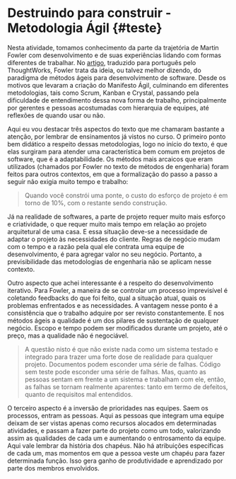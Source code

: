 # Destruindo para construir - Metodologia Ágil {#teste}

Nesta atividade, tomamos conhecimento da parte da trajetória de Martin Fowler com desenvolvimento e de suas experiências lidando com formas diferentes de trabalhar. No [artigo](https://medium.com/desenvolvimento-%C3%A1gil/a-nova-metodologia-69b8f8a379c7), traduzido para português pelo ThoughtWorks, Fowler trata da ideia, ou talvez melhor dizendo, do paradigma de métodos ágeis para desenvolvimento de software. Desde os motivos que levaram a criação do Manifesto Ágil, culminando em diferentes metodologias, tais como Scrum, Kanban e Crystal, passando pela dificuldade de entendimento dessa nova forma de trabalho, principalmente por gerentes e pessoas acostumadas com hierarquia de equipes, até reflexões de quando usar ou não.

Aqui eu vou destacar três aspectos do texto que me chamaram bastante a atenção, por lembrar de ensinamentos já vistos no curso. O primeiro ponto bem didático a respeito dessas metodologias, logo no início do texto, é que elas surgiram para atender uma característica bem comum em projetos de software, que é a adaptabilidade. Os métodos mais arcaicos que eram utilizados \(chamados por Fowler no texto de métodos de engenharia\) foram feitos para outros contextos, em que a formalização do passo a passo a seguir não exigia muito tempo e trabalho:

> Quando você constrói uma ponte, o custo do esforço de projeto é em torno de 10%, com o restante sendo construção.

Já na realidade de softwares, a parte de projeto requer muito mais esforço e criatividade, o que requer muito mais tempo em relação ao projeto arquitetural de uma casa. E essa situação deve-se a necessidade de adaptar o projeto às necessidades do cliente. Regras de negócio mudam com o tempo e a razão pela qual ele contrata uma equipe de desenvolvimento, é para agregar valor no seu negócio. Portanto, a previsibilidade das metodologias de engenharia não se aplicam nesse contexto.

Outro aspecto que achei interessante é a respeito do desenvolvimento iterativo. Para Fowler, a maneira de se controlar um processo imprevisível é coletando feedbacks do que foi feito, qual a situação atual, quais os problemas enfrentados e as necessidades. A vantagem nesse ponto é a consistência que o trabalho adquire por ser revisto constantemente. E nos métodos ágeis a qualidade é um dos pilares de sustentação de qualquer negócio. Escopo e tempo podem ser modificados durante um projeto, até o preço, mas a qualidade não é negociável.  

> A questão nisto é que não existe nada como um sistema testado e integrado para trazer uma forte dose de realidade para qualquer projeto. Documentos podem esconder uma série de falhas. Código sem teste pode esconder uma série de falhas. Mas, quanto as pessoas sentam em frente a um sistema e trabalham com ele, então, as falhas se tornam realmente aparentes: tanto em termo de defeitos, quanto de requisitos mal entendidos.

O terceiro aspecto é a inversão de prioridades nas equipes. Saem os processos, entram as pessoas. Aqui as pessoas que integram uma equipe deixam de ser vistas apenas como recursos alocados em determinadas atividades, e passam a fazer parte do projeto como um todo, valorizando assim as qualidades de cada um e aumentando o entrosamento da equipe. Aqui vale lembrar da história dos chapéus. Não há atribuições específicas de cada um, mas momentos em que a pessoa veste um chapéu para fazer determinada função. Isso gera ganho de produtividade e aprendizado por parte dos membros envolvidos.

